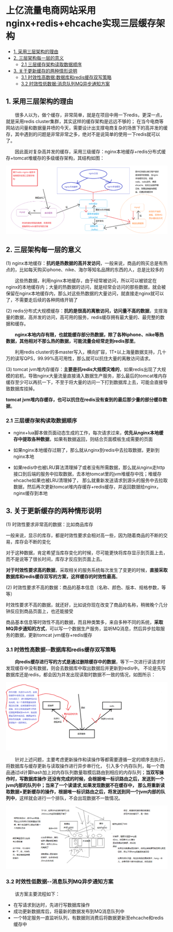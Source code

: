 # 上亿流量电商网站采用nginx+redis+ehcache实现三层缓存架构
<!-- MarkdownTOC -->
- [1. 采用三层架构的理由](#1-采用三层架构的理由)
- [2. 三层架构每一层的意义](#2-三层架构每一层的意义)
    - [2.1 三层缓存架构读取数据顺序](#21-三层缓存架构读取数据顺序)
- [3. 关于更新缓存的两种情形说明](#3-关于更新缓存的两种情形说明)
    - [3.1 时效性高数据:数据库和redis缓存双写策略](#31-时效性高数据--数据库和redis缓存双写策略)
    - [3.2 时效性低数据:消息队列MQ异步通知方案](#32-时效性低数据--消息队列MQ异步通知方案)
<!-- /MarkdownTOC -->
## 1. 采用三层架构的理由
　　很多人以为，做个缓存，非常简单，就是在项目中用一下redis，更深一点，就是采用redis cluster集群，其实这样的缓存架构是远远不够的；
在当今电商等网站访问量和数据量井喷的今天，需要设计出支撑电商复杂的场景下的高并发的缓存，其中遇到的问题是非常非常之多，绝对不是说简单的使用一下redis就可以了。

　　因此面对复杂高并发的缓存，采用三级缓存：nginx本地缓存+redis分布式缓存+tomcat堆缓存的多级缓存架构，其结构如图：

![电商网站三层缓存架构](/src/main/images/redis/电商网站三层缓存架构.png)

## 2. 三层架构每一层的意义
(1) nginx本地缓存：**抗的是热数据的高并发访问**，一般来说，商品的购买总是有热点的，比如每天购买iphone、nike、海尔等知名品牌的东西的人，总是比较多的

　　这些热数据，利用nginx本地缓存，由于经常被访问，所以可以被锁定在nginx的本地缓存内；大量的热数据的访问，就是经常会访问的那些数据，就会被保留在nginx本地缓存内，那么对这些热数据的大量访问，就直接走nginx就可以了，不需要走后续的各种网络开销了

(2) redis分布式大规模缓存：**抗的是很高的离散访问，访问量不高的数据**，支撑海量的数据，高并发的访问，高可用的服务，redis缓存拥有最大量的、最完整的数据和缓存。

　　**nginx本地内存有限，也就能缓存部分热数据，除了各种iphone、nike等热数据，其他相对不那么热的数据，可能流量会经常走到redis那里**。

　　利用redis cluster的多master写入，横向扩容，1T+以上海量数据支持，几十万的读写QPS，99.99%高可用性，那么就可以抗住大量的离散访问请求。

(3) tomcat jvm堆内存缓存：**主要是抗redis大规模灾难的**，如果redis出现了大规模的宕机，导致nginx大量流量直接涌入数据生产服务，那么最后的tomcat堆内存缓存至少可以再抗一下，不至于将大量的访问一下打到数据库上去，可能会直接导致数据库挂掉。

**tomcat jvm堆内存缓存，也可以抗住在redis没有查到的最后那少量的部分缓存数据**。

### 2.1 三层缓存架构读取数据顺序
- nginx+lua脚本做页面动态生成的工作，每次请求过来，**优先从nginx本地缓存中提取各种数据**，如果有数据返回，则结合页面模板生成需要的页面

- 如果nginx本地缓存过期了，那么就从nginx到redis中去拉取数据，更新到nginx本地

- 如果redis中也被LRU算法清理掉了或者没有所需数据，那么就从nginx走http接口到后端的服务中拉取数据，去本地tomcat里的jvm堆缓存中找；堆缓存ehcache如果也被LRU清理掉了，
那么就重新发送请求到源头的服务中去拉取数据，然后再次更新tomcat堆内存缓存+redis缓存，并返回数据给nginx，nginx缓存到本地

## 3. 关于更新缓存的两种情形说明
(1) 时效性要求非常高的数据：比如商品库存

一般来说，显示的库存，都是时效性要求会相对高一些，因为随着商品的不断的交易，库存会不断的变化

对于这种数据，肯定希望当库存变化的时候，尽可能更快将库存显示到页面上去，而不是说等了很长时间，库存才反应到页面上去。

**对于时效性要求高的数据**，采取相关的服务系统每次发生了变更的时候，**直接采取数据库和redis缓存双写的方案，这样缓存的时效性最高**。

(2) 时效性要求不高的数据：商品的基本信息（名称、颜色、版本、规格参数，等等）

时效性要求不高的数据，就还好，比如说你现在改变了商品的名称，稍微晚个几分钟反应到商品页面上，也还能接受

商品基本信息等时效性不高的数据，而且种类繁多，来自多种不同的系统，**采取MQ异步通知的方式**，可以写一个数据生产服务，监听MQ消息，然后异步拉取服务的数据，更新tomcat jvm缓存+redis缓存

### 3.1 时效性高数据--数据库和redis缓存双写策略

　　**向redis缓存进行写的方式是通过删除缓存中的数据**，等下一次进行读请求时发现缓存中没有数据，则会去数据库中取出数据后并更新到redis中。
不论是先写数据库还是redis，都会因为并发出现读取时数据不一致的情况，如图所示：

![双写不一致情况](/src/main/images/redis/双写不一致情况.png)

　　针对上述问题，主要考虑更新操作和读操作等都需要遵循一定的顺序去执行，将数据库与缓存更新与读取操作进行异步串行化，
引入多个内存队列，每一个商品通过id计算hash加上对内存队列数量取模后路由到相应的内存队列；**当双写操作时，写数据库操作
还没有完成的时候，会根据唯一标识路由之后，发送到一个jvm内部的队列中；当来了一个读请求,如果发现数据不在缓存中，
那么将重新读取数据+更新缓存的操作，根据唯一标识路由之后，将发送到同一个jvm内部的队列中**，这样就会进行一个排队，不会出现数据不一致情况。

![复杂的数据库+缓存双写一致保障方案](/src/main/images/redis/复杂的数据库+缓存双写一致保障方案.png)

### 3.2 时效性低数据--消息队列MQ异步通知方案
　　该方案主要流程如下：
- 在写请求到达时，先进行写数据库操作
- 成功更新数据库后，将最新的数据发布到MQ消息队列中
- 一个特定服务一直监听队列，有数据则消费后将数据更新至ehcache和redis缓存中
